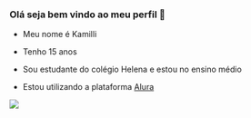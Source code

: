 ### Olá seja bem vindo ao meu perfil 🧡
* Meu nome é Kamilli

* Tenho 15 anos

* Sou estudante do colégio Helena e estou no ensino médio
  
* Estou utilizando a plataforma [Alura](https://cursos.alura.com.br/user/kamilli-queiroz)



![](https://media.tenor.com/Z3MLscFkWMgAAAAM/goat.gif)
